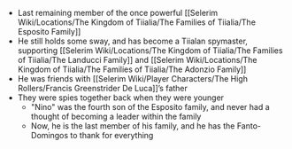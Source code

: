 - Last remaining member of the once powerful [[Selerim Wiki/Locations/The Kingdom of Tiialia/The Families of Tiialia/The Esposito Family]]
- He still holds some sway, and has become a Tiialan spymaster, supporting [[Selerim Wiki/Locations/The Kingdom of Tiialia/The Families of Tiialia/The Landucci Family]] and [[Selerim Wiki/Locations/The Kingdom of Tiialia/The Families of Tiialia/The Adonzio Family]]
- He was friends with [[Selerim Wiki/Player Characters/The High Rollers/Francis Greenstrider De Luca]]’s father
- They were spies together back when they were younger
	- "Nino" was the fourth son of the Esposito family, and never had a thought of becoming a leader within the family
	- Now, he is the last member of his family, and he has the Fanto-Domingos to thank for everything